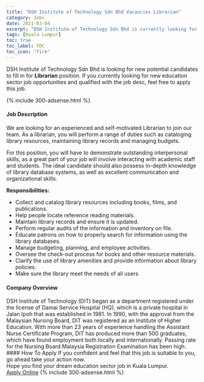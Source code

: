 ```yaml
---
title: "DSH Institute of Technology Sdn Bhd Vacancies Librarian" 
category: Jobs 
date: 2021-03-04 
excerpt: "DSH Institute of Technology Sdn Bhd is currently looking for suitable person to fill in the Librarian which positioned at Kuala Lumpur" 
tags: [Kuala Lumpur] 
toc: true 
toc_label: TOC 
toc_icon: "fire" 
--- 
```


<p>DSH Institute of Technology Sdn Bhd is looking for new potential candidates to fill in for <b>Librarian</b> position. If you currently looking for new education sector job opportunities and qualified with the job desc, feel free to apply this job.
</p>{% include 300-adsense.html %} 
 <div><div><h4>Job Description</h4></div><div><div><span><div><p>We are looking for an experienced and self-motivated Librarian to join our team. As a librarian, you will perform a range of duties such as cataloging library resources, maintaining library records and managing budgets.</p><p>For this position, you will have to demonstrate outstanding interpersonal skills, as a great part of your job will involve interacting with academic staff and students. The ideal candidate should also possess in-depth knowledge of library database systems, as well as excellent communication and organizational skills.</p><p><strong>Responsibilities:</strong></p><ul><li>Collect and catalog library resources including books, films, and publications.</li><li>Help people locate reference reading materials.</li><li>Maintain library records and ensure it is updated.</li><li>Perform regular audits of the information and inventory on file.</li><li>Educate patrons on how to properly search for information using the library databases.</li><li>Manage budgeting, planning, and employee activities.</li><li>Oversee the check-out process for books and other resource materials.</li><li>Clarify the use of library amenities and provide information about library policies.</li><li>Make sure the library meet the needs of all users</li></ul></div></span></div></div></div> 
<div><div><h4>Company Overview</h4></div><div><div><span><div><div>DSH Institute of Technology (DIT) began as a department registered under the license of Damai Service Hospital (HQ), which is a private hospital in Jalan Ipoh that was established in 1981. In 1990, with the approval from the Malaysian Nursing Board, DIT was registered as an Institute of Higher Education. With more than 23 years of experience handling the Assistant Nurse Certificate Program, DIT has produced more than 500 graduates, which have found employment both locally and internationally. Passing rate for the Nursing Board Malaysia Registration Examination has been high.</div></div></span></div></div></div> 
#### How To Apply 
If you confident and feel that this job is suitable to you, go ahead take your action now. <br/> 
Hope you find your dream education sector job in Kuala Lumpur. <br/> 
<a href="https://www.jobstreet.com.my/en/job/librarian-4497901?jobId=jobstreet-my-job-4497901" class="btn btn--info" target="_blank" rel="nofollow noopenner">Apply Online</a> 
{% include 300-adsense.html %} 